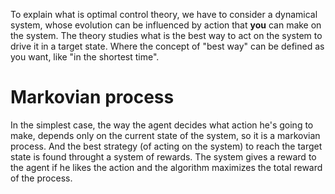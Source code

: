 To explain what is optimal control theory, we have to consider a dynamical system, whose evolution can be influenced by action that **you** can make on the system.
The theory studies what is the best way to act on the system to drive it in a target state. Where the concept of "best way" can be defined as you want, like "in the shortest time".

# Markovian process
In the simplest case, the way the agent decides what action he's going to make, depends only on the current state of the system, so it is a markovian process.
And the best strategy (of acting on the system) to reach the target state is found throught a system of rewards.
The system gives a reward to the agent if he likes the action and the algorithm maximizes the total reward of the process.